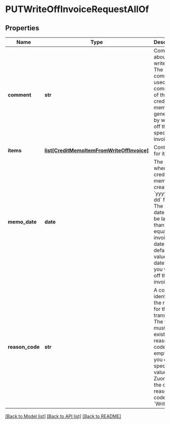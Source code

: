 # PUTWriteOffInvoiceRequestAllOf

## Properties
Name | Type | Description | Notes
------------ | ------------- | ------------- | -------------
**comment** | **str** | Comments about the write-off. The comment is used as the comment of the credit memo generated by writing off the specified invoice.  | [optional] 
**items** | [**list[CreditMemoItemFromWriteOffInvoice]**](CreditMemoItemFromWriteOffInvoice.md) | Container for items.  | [optional] 
**memo_date** | **date** | The date when the credit memo was created, in &#x60;yyyy-mm-dd&#x60; format. The memo date must be later than or equal to the invoice date.  The default value is the date when you write off the invoice.  | [optional] 
**reason_code** | **str** | A code identifying the reason for the transaction. The value must be an existing reason code or empty. If you do not specify a value, Zuora uses the default reason code &#x60;Write-off&#x60;.  | [optional] 

[[Back to Model list]](../README.md#documentation-for-models) [[Back to API list]](../README.md#documentation-for-api-endpoints) [[Back to README]](../README.md)


